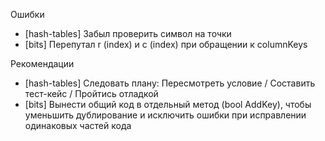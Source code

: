 Ошибки
- [hash-tables] Забыл проверить символ на точки
- [bits] Перепутал r (index) и c (index) при обращении к columnKeys

Рекомендации
- [hash-tables] Следовать плану: Пересмотреть условие / Составить тест-кейс / Пройтись отладкой
- [bits] Вынести общий код в отдельный метод (bool AddKey), чтобы уменьшить дублирование и исключить ошибки при исправлении одинаковых частей кода
